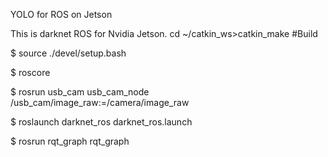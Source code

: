 YOLO for ROS on Jetson

This is darknet ROS for Nvidia Jetson.
cd ~/catkin_ws>catkin_make   #Build

$ source ./devel/setup.bash

$ roscore

$ rosrun usb_cam usb_cam_node /usb_cam/image_raw:=/camera/image_raw

$ roslaunch darknet_ros darknet_ros.launch

$ rosrun rqt_graph rqt_graph
